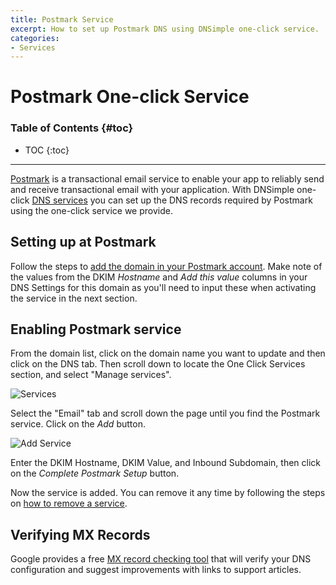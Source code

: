 ```yaml
---
title: Postmark Service
excerpt: How to set up Postmark DNS using DNSimple one-click service.
categories:
- Services
---
```


# Postmark One-click Service

### Table of Contents {#toc}

* TOC
{:toc}

---

[Postmark](https://postmarkapp.com) is a transactional email service to enable your app to reliably send and receive transactional email with your application. With DNSimple one-click [DNS services](/categories/services/) you can set up the DNS records required by Postmark using the one-click service we provide.


## Setting up at Postmark

Follow the steps to [add the domain in your Postmark account](https://postmarkapp.com/support/article/1046-how-do-i-verify-a-domain). Make note of the values from the DKIM *Hostname* and *Add this value* columns in your DNS Settings for this domain as you'll need to input these when activating the service in the next section.


## Enabling Postmark service

From the domain list, click on the domain name you want to update and then click on the DNS tab. Then scroll down to locate the One Click Services section, and select "Manage services".

![Services](/files/services-dns-page-add.png)

Select the "Email" tab and scroll down the page until you find the Postmark service. Click on the *Add* button.

![Add Service](/files/services-postmark.png)

Enter the DKIM Hostname, DKIM Value, and Inbound Subdomain, then click on the *Complete Postmark Setup* button.

Now the service is added. You can remove it any time by following the steps on [how to remove a service](/articles/services/#removing-services).

## Verifying MX Records

Google provides a free [MX record checking tool](https://toolbox.googleapps.com/apps/checkmx) that will verify your DNS configuration and suggest improvements with links to support articles.
